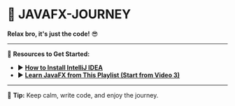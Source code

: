 # 🚀 **JAVAFX-JOURNEY**

**Relax bro, it's just the code!** 😎

---

📌 **Resources to Get Started:**

- ▶️ [**How to Install IntelliJ IDEA**](https://www.youtube.com/watch?v=LuBI3xBDd_M)
- ▶️ [**Learn JavaFX from This Playlist (Start from Video 3)**](https://www.youtube.com/playlist?list=PLZPZq0r_RZOM-8vJA3NQFZB7JroDcMwev)

---

🧠 **Tip:** Keep calm, write code, and enjoy the journey.

